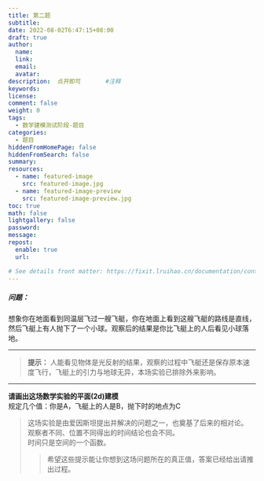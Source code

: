 ```yaml
---
title: 第二题
subtitle:
date: 2022-08-02T6:47:15+08:00
draft: true
author:
  name:
  link:
  email:
  avatar:
description:  点开即可       #注释
keywords:
license:
comment: false
weight: 0
tags:
  - 数学建模测试阶段-题目
categories:
  - 题目
hiddenFromHomePage: false
hiddenFromSearch: false
summary:
resources:
  - name: featured-image
    src: featured-image.jpg
  - name: featured-image-preview
    src: featured-image-preview.jpg
toc: true
math: false
lightgallery: false
password:
message:
repost:
  enable: true
  url:

# See details front matter: https://fixit.lruihao.cn/documentation/content-management/introduction/#front-matter
---
```


##### 问题：
想象你在地面看到同温层飞过一艘飞艇，你在地面上看到这艘飞艇的路线是直线，然后飞艇上有人抛下了一个小球。观察后的结果是你比飞艇上的人后看见小球落地。
___
> **提示：**   人能看见物体是光反射的结果，观察的过程中飞艇还是保存原本速度飞行，飞艇上的引力与地球无异，本场实验已排除外来影响。


---
**请画出这场数学实验的平面(2d)建模**   
规定几个值：你是A，飞艇上的人是B，抛下时的地点为C

> 这场实验是由爱因斯坦提出并解决的问题之一，也奠基了后来的相对论。  
观察者不同、位置不同得出的时间结论也会不同。  
时间只是空间的一个函数。
>> 希望这些提示能让你想到这场问题所在的真正值，答案已经给出请推出过程。

<!--more-->
